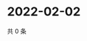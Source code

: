 # 2022-02-02

共 0 条

<!-- BEGIN WEIBO -->
<!-- 最后更新时间 Wed Feb 02 2022 16:00:51 GMT+0800 (China Standard Time) -->

<!-- END WEIBO -->

